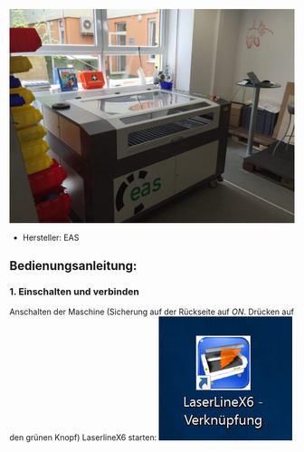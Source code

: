 ![](Laser_Images/photo_lasercutter_01.jpg)

* Hersteller: EAS


## Bedienungsanleitung:
### 1. Einschalten und verbinden
Anschalten der Maschine (Sicherung auf der Rückseite auf _ON_. Drücken auf den grünen Knopf)
LaserlineX6 starten:
![](Laser_Images/01.PNG)
